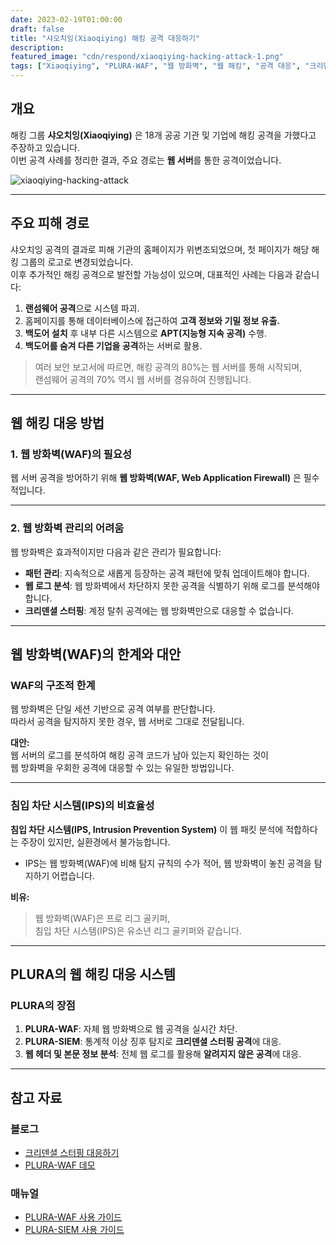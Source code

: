 ```yaml
---
date: 2023-02-19T01:00:00
draft: false
title: "샤오치잉(Xiaoqiying) 해킹 공격 대응하기"
description: 
featured_image: "cdn/respond/xiaoqiying-hacking-attack-1.png"
tags: ["Xiaoqiying", "PLURA-WAF", "웹 방화벽", "웹 해킹", "공격 대응", "크리덴셜 스터핑"]
---
```


## 개요

해킹 그룹 **샤오치잉(Xiaoqiying)** 은 18개 공공 기관 및 기업에 해킹 공격을 가했다고 주장하고 있습니다.  
이번 공격 사례를 정리한 결과, 주요 경로는 **웹 서버**를 통한 공격이었습니다.
<!--more-->
![xiaoqiying-hacking-attack](https://blog.plura.io/cdn/respond/xiaoqiying-hacking-attack-1.png)

---

## 주요 피해 경로

샤오치잉 공격의 결과로 피해 기관의 홈페이지가 위변조되었으며, 첫 페이지가 해당 해킹 그룹의 로고로 변경되었습니다.  
이후 추가적인 해킹 공격으로 발전할 가능성이 있으며, 대표적인 사례는 다음과 같습니다:

1. **랜섬웨어 공격**으로 시스템 파괴.  
2. 홈페이지를 통해 데이터베이스에 접근하여 **고객 정보와 기밀 정보 유출.**  
3. **백도어 설치** 후 내부 다른 시스템으로 **APT(지능형 지속 공격)** 수행.  
4. **백도어를 숨겨 다른 기업을 공격**하는 서버로 활용.

> 여러 보안 보고서에 따르면, 해킹 공격의 80%는 웹 서버를 통해 시작되며,  
> 랜섬웨어 공격의 70% 역시 웹 서버를 경유하여 진행됩니다.

---

## 웹 해킹 대응 방법

### 1. 웹 방화벽(WAF)의 필요성
웹 서버 공격을 방어하기 위해 **웹 방화벽(WAF, Web Application Firewall)** 은 필수적입니다.

---

### 2. 웹 방화벽 관리의 어려움

웹 방화벽은 효과적이지만 다음과 같은 관리가 필요합니다:
- **패턴 관리**: 지속적으로 새롭게 등장하는 공격 패턴에 맞춰 업데이트해야 합니다.  
- **웹 로그 분석**: 웹 방화벽에서 차단하지 못한 공격을 식별하기 위해 로그를 분석해야 합니다.  
- **크리덴셜 스터핑**: 계정 탈취 공격에는 웹 방화벽만으로 대응할 수 없습니다.

---

## 웹 방화벽(WAF)의 한계와 대안

### WAF의 구조적 한계
웹 방화벽은 단일 세션 기반으로 공격 여부를 판단합니다.  
따라서 공격을 탐지하지 못한 경우, 웹 서버로 그대로 전달됩니다.  

**대안:**  
웹 서버의 로그를 분석하여 해킹 공격 코드가 남아 있는지 확인하는 것이  
웹 방화벽을 우회한 공격에 대응할 수 있는 유일한 방법입니다.

---

### 침입 차단 시스템(IPS)의 비효율성
**침입 차단 시스템(IPS, Intrusion Prevention System)** 이 웹 패킷 분석에 적합하다는 주장이 있지만, 실환경에서 불가능합니다.  
- IPS는 웹 방화벽(WAF)에 비해 탐지 규칙의 수가 적어, 웹 방화벽이 놓친 공격을 탐지하기 어렵습니다.  

**비유:**  
> 웹 방화벽(WAF)은 프로 리그 골키퍼,  
> 침입 차단 시스템(IPS)은 유소년 리그 골키퍼와 같습니다.

---

## PLURA의 웹 해킹 대응 시스템

### PLURA의 장점
1. **PLURA-WAF**: 자체 웹 방화벽으로 웹 공격을 실시간 차단.  
2. **PLURA-SIEM**: 통계적 이상 징후 탐지로 **크리덴셜 스터핑 공격**에 대응.  
3. **웹 헤더 및 본문 정보 분석**: 전체 웹 로그를 활용해 **알려지지 않은 공격**에 대응.

---

## 참고 자료

### 블로그
- [크리덴셜 스터핑 대응하기](https://blog.plura.io/ko/respond/credential_stuffing_response/)  
- [PLURA-WAF 데모](https://youtu.be/sDssT98NCg0?si=EbAiClNRxZQXflQg)  

### 매뉴얼
- [PLURA-WAF 사용 가이드](https://docs.plura.io/ko/fn/waf)  
- [PLURA-SIEM 사용 가이드](https://docs.plura.io/ko/fn/comm)
